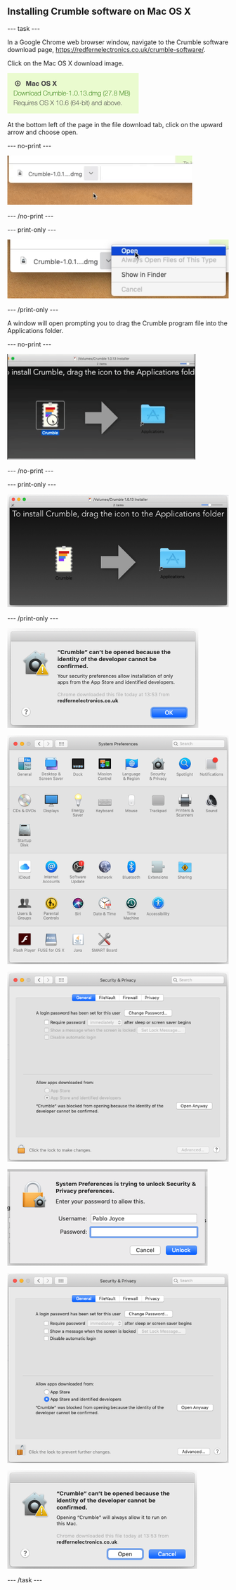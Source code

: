 ## Installing Crumble software on Mac OS X

--- task ---

In a Google Chrome web browser window, navigate to the Crumble software download page, https://redfernelectronics.co.uk/crumble-software/.

Click on the Mac OS X download image.

![Crumble download page](images/crumble_mac_download.png)

At the bottom left of the page in the file download tab, click on the upward arrow and choose open.

--- no-print ---

![Opening downloaded DMG file](images/open_mac_install.gif)

--- /no-print ---

--- print-only ---

![Opening downloaded DMG file](images/open_mac_install.png)

--- /print-only ---

A window will open prompting you to drag the Crumble program file into the Applications folder.

--- no-print ---

![Dragging the Crumbel program file](images/drag_mac_program.gif)

--- /no-print ---

--- print-only ---

![Dragging the Crumbel program file](images/drag_mac_program.png)

--- /print-only ---

![Crumble security check](images/crumble_security_issue.png)

![Mac Settings home](images/mac_settings.png)

![Mac Settings Security](images/mac_security.png)

![Mac System password check](images/mac_system_password.png)

![Mac Settings Security open Crumble](images/mac_security_open.png)

![Mac Crumble file open](images/mac_crumble_open.png)

--- /task ---